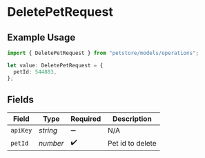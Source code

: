 # DeletePetRequest

## Example Usage

```typescript
import { DeletePetRequest } from "petstore/models/operations";

let value: DeletePetRequest = {
  petId: 544883,
};
```

## Fields

| Field              | Type               | Required           | Description        |
| ------------------ | ------------------ | ------------------ | ------------------ |
| `apiKey`           | *string*           | :heavy_minus_sign: | N/A                |
| `petId`            | *number*           | :heavy_check_mark: | Pet id to delete   |